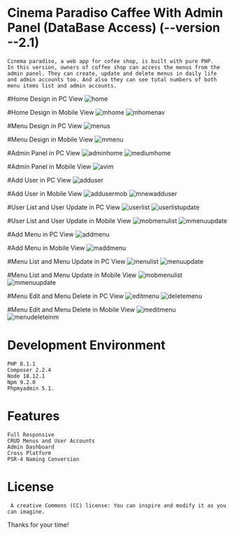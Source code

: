 # Cinema Paradiso Caffee With Admin Panel (DataBase Access) (--version --2.1)

    Cinema paradiso, a web app for cofee shop, is built with pure PHP.
    In this version, owners of coffee shop can access the menus from the admin panel. They can create, update and delete menus in daily life and admin accounts too. And also they can see total numbers of both menu items list and admin accounts.


#Home Design in PC View
    ![home](https://user-images.githubusercontent.com/69867926/220112203-a781959b-82d8-4111-9925-af797eaec5ae.png)
    
#Home Design in Mobile View
    ![mhome](https://user-images.githubusercontent.com/69867926/220112430-5443027e-ad33-425f-8e0f-32ec25b63c5c.png)
    ![mhomenav](https://user-images.githubusercontent.com/69867926/220112644-643d4b47-de83-4a28-8ad8-f9307f26df78.png)
    
#Menu Design in PC View
    ![menus](https://user-images.githubusercontent.com/69867926/220112303-f6044508-6b11-47cd-9296-17747d9fff9b.png)

#Menu Design in Mobile View
    ![mmenu](https://user-images.githubusercontent.com/69867926/220112514-1d4f44cc-1bde-4020-95a3-89fb7af78ff3.png)

#Admin Panel in PC View
    ![adminhome](https://user-images.githubusercontent.com/69867926/220112775-9a1d74fc-54a5-496f-bfc4-347eedc87a23.png)
    ![mediumhome](https://user-images.githubusercontent.com/69867926/220112803-955981f1-3678-4ea7-bd00-6fc67631116d.png)

#Admin Panel in Mobile View
    ![avim](https://user-images.githubusercontent.com/69867926/220112870-03a215fc-534e-47ff-b666-bce16eb4aea3.png)

#Add User in PC View
    ![adduser](https://user-images.githubusercontent.com/69867926/220113008-3db41010-9833-4947-85ed-5fd7570fe2f8.png)

#Add User in Mobile View
    ![addusermob](https://user-images.githubusercontent.com/69867926/220113868-a8f26252-67cf-4836-befb-815399763829.png)
    ![mnewadduser](https://user-images.githubusercontent.com/69867926/220113925-7f48d58b-08b9-4bb8-955e-a43100a5e9ab.png)

#User List and User Update in PC View
    ![userlist](https://user-images.githubusercontent.com/69867926/220114427-37027ff1-597d-467d-a456-c054243533b9.png)
    ![userlistupdate](https://user-images.githubusercontent.com/69867926/220114460-34dfe64d-919b-4d61-9bf1-b7e3cd9dccde.png)
   
#User List and User Update in Mobile View
    ![mobmenulist](https://user-images.githubusercontent.com/69867926/220115356-5d08941c-cd8c-4e2f-a5ae-fcea12a98842.png)
    ![mmenuupdate](https://user-images.githubusercontent.com/69867926/220115379-8ce787c9-4ff4-419c-b6d0-a5628764ab3f.png)

#Add Menu in PC View
    ![addmenu](https://user-images.githubusercontent.com/69867926/220115502-24c671af-0dda-4730-b9e5-696709d34a27.png)

#Add Menu in Mobile View
    ![maddmenu](https://user-images.githubusercontent.com/69867926/220115596-6352cc4d-ed60-43b7-9d94-594bb7114684.png)

#Menu List and Menu Update in PC View
    ![menulist](https://user-images.githubusercontent.com/69867926/220115725-021936a8-8674-4918-907f-177ea278841e.png)
    ![menuupdate](https://user-images.githubusercontent.com/69867926/220115742-3e5f83a9-ebed-4c79-b110-b0cef9089368.png)

#Menu List and Menu Update in Mobile View
    ![mobmenulist](https://user-images.githubusercontent.com/69867926/220115844-32ce3622-de7f-4030-a249-0518f1040ec7.png)
    ![mmenuupdate](https://user-images.githubusercontent.com/69867926/220115852-e8c9c23c-14b8-42c9-9ae9-3af4dd77cb5f.png)

#Menu Edit and Menu Delete in PC View
    ![editmenu](https://user-images.githubusercontent.com/69867926/220117617-d61ec2ab-5a3a-4e13-8249-6c0407fdca38.png)
    ![deletemenu](https://user-images.githubusercontent.com/69867926/220117452-91bfd8d0-2718-4753-b35a-8868e965230b.png)

#Menu Edit and Menu Delete in Mobile View
    ![meditmenu](https://user-images.githubusercontent.com/69867926/220117888-2ba0e439-5bb7-473a-bd1e-d8c95d3aa940.png)
    ![menudeleteinm](https://user-images.githubusercontent.com/69867926/220117997-65e59dc3-af39-4677-a930-fc8c0b45ae09.png)
    

# Development Environment

    PHP 8.1.1
    Composer 2.2.4
    Node 18.12.1
    Npm 9.2.0
    Phpmyadmin 5.1.


# Features

    Full Responsive
    CRUD Menus and User Accounts
    Admin Dashboard
    Cross Platform
    PSR-4 Naming Conversion


# License

     A creative Commons (CC) license: You can inspire and modify it as you can imagine.
 Thanks for your time!
